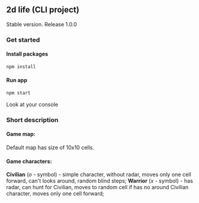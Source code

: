 ## 2d life (CLI project)
Stable version. Release 1.0.0

### Get started
#### Install packages
```Bash
npm install
```
#### Run app
```Bash
npm start
```
Look at your console

### Short description
#### Game map:
Default map has size of 10x10 cells.

#### Game characters:
**Civilian** (*o* - symbol) - simple character, without radar, moves only one cell forward, can't looks around, random blind steps;
**Warrior** (*x* - symbol) - has radar, can hunt for Civilian, moves to random cell if has no around Civilian character, moves only one cell forward;
